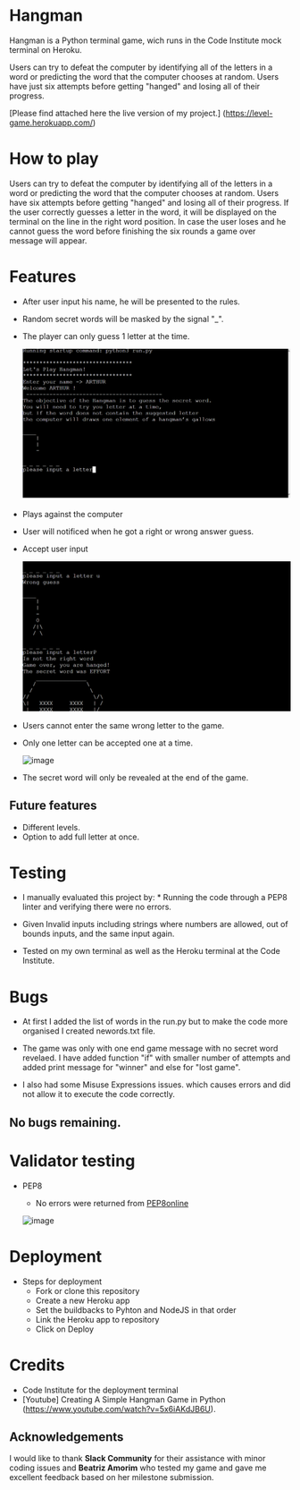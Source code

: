 # Hangman

Hangman is a Python terminal game, wich runs in the Code Institute mock terminal on Heroku.

Users can try to defeat the computer by identifying all of the letters in a word or predicting the word that the computer chooses at random.
Users have just six attempts before getting "hanged" and losing all of their progress.

[Please find attached here the live version of my project.] (https://level-game.herokuapp.com/)

# How to play
Users can try to defeat the computer by identifying all of the letters in a word or predicting the word that the computer chooses at random.
Users have six attempts before getting "hanged" and losing all of their progress.
If the user correctly guesses a letter in the word, it  will be displayed on the terminal on the line in the right word position.
In case the user loses and he cannot guess the word before finishing the six rounds a game over message will appear. 


# Features

* After user input his name, he will be presented to the rules. 
* Random secret words will be masked by the signal "_". 
* The player can only guess 1 letter at the time.

    ![image](/assets/images/game01.png)

* Plays against the computer
* User will notificed when he got a right or wrong answer guess.
* Accept user input

    ![image](/assets/images/game02.png)

* Users cannot enter the same wrong letter to the game.
* Only one letter can be accepted one at a time.

   ![image](game03.PNG)

* The secret word will only be revealed at the end of the game.

## Future features
  * Different levels.
  * Option to add full letter at once.


# Testing

* I manually evaluated this project by: * Running the code through a PEP8 linter and verifying there were no     errors.

* Given Invalid inputs including strings where numbers are allowed, out of bounds inputs, and the same input again.

* Tested on my own terminal as well as the Heroku terminal at the Code Institute.

# Bugs

* At first I added the list of words in the run.py but to make the code more organised I created newords.txt file. 

* The game was only with one end game message with no secret word revelaed. I have added function "if" with smaller number of attempts and added print message for "winner" and else for "lost game".

* I also had some Misuse Expressions issues. which causes errors and did not allow it to execute the code correctly.


## No bugs remaining.

# Validator testing
  * PEP8 
    * No errors were returned from [PEP8online](http://pep8online.com/)

    ![image](/assets/images/fi.png)

# Deployment
  * Steps for deployment
    * Fork or clone this repository
    * Create a new Heroku app
    * Set the buildbacks to Pyhton and NodeJS in that order
    * Link the Heroku app to repository
    * Click on Deploy

# Credits
  * Code Institute for the deployment terminal
  * [Youtube] Creating A Simple Hangman Game in Python (https://www.youtube.com/watch?v=5x6iAKdJB6U).

  ## Acknowledgements
I would like to thank **Slack Community** for their assistance with minor coding issues and **Beatriz Amorim** who tested my game and gave me excellent feedback based on her milestone submission.

  

